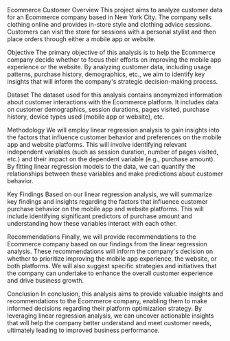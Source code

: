 Ecommerce Customer 
Overview
This project aims to analyze customer data for an Ecommerce company based in New York City. The company sells clothing online and provides in-store style and clothing advice sessions. Customers can visit the store for sessions with a personal stylist and then place orders through either a mobile app or website.

Objective
The primary objective of this analysis is to help the Ecommerce company decide whether to focus their efforts on improving the mobile app experience or the website. By analyzing customer data, including usage patterns, purchase history, demographics, etc., we aim to identify key insights that will inform the company's strategic decision-making process.

Dataset
The dataset used for this analysis contains anonymized information about customer interactions with the Ecommerce platform. It includes data on customer demographics, session durations, pages visited, purchase history, device types used (mobile app or website), etc.

Methodology
We will employ linear regression analysis to gain insights into the factors that influence customer behavior and preferences on the mobile app and website platforms. This will involve identifying relevant independent variables (such as session duration, number of pages visited, etc.) and their impact on the dependent variable (e.g., purchase amount). By fitting linear regression models to the data, we can quantify the relationships between these variables and make predictions about customer behavior.

Key Findings
Based on our linear regression analysis, we will summarize key findings and insights regarding the factors that influence customer purchase behavior on the mobile app and website platforms. This will include identifying significant predictors of purchase amount and understanding how these variables interact with each other.

Recommendations
Finally, we will provide recommendations to the Ecommerce company based on our findings from the linear regression analysis. These recommendations will inform the company's decision on whether to prioritize improving the mobile app experience, the website, or both platforms. We will also suggest specific strategies and initiatives that the company can undertake to enhance the overall customer experience and drive business growth.

Conclusion
In conclusion, this analysis aims to provide valuable insights and recommendations to the Ecommerce company, enabling them to make informed decisions regarding their platform optimization strategy. By leveraging linear regression analysis, we can uncover actionable insights that will help the company better understand and meet customer needs, ultimately leading to improved business performance.

